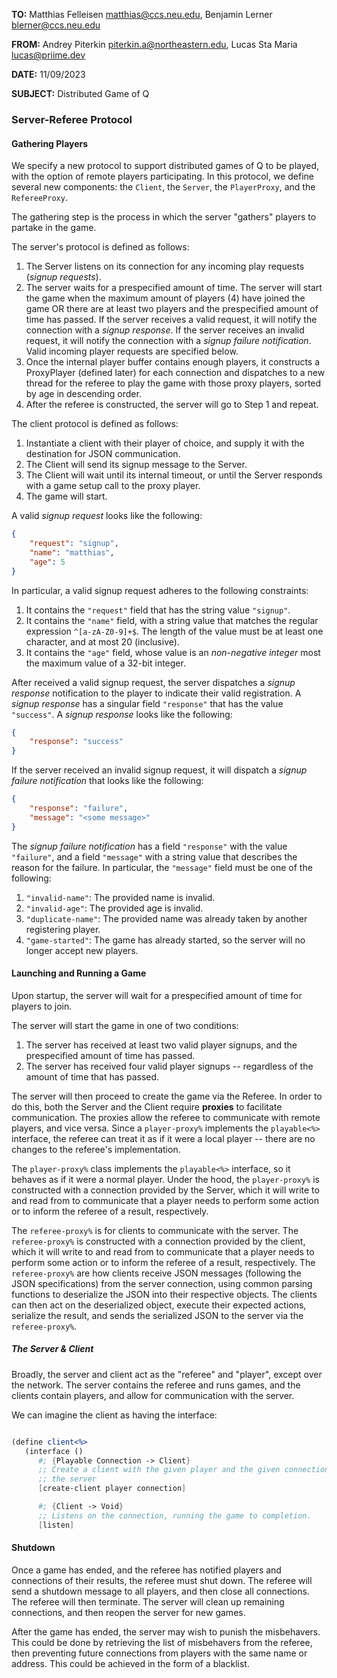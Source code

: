 **TO:** Matthias Felleisen <matthias@ccs.neu.edu>, 
        Benjamin Lerner <blerner@ccs.neu.edu>

**FROM:** Andrey Piterkin <piterkin.a@northeastern.edu>, 
          Lucas Sta Maria <lucas@priime.dev>

**DATE:** 11/09/2023

**SUBJECT:** Distributed Game of Q

### Server-Referee Protocol

#### Gathering Players

We specify a new protocol to support distributed games of Q to be
played, with the option of remote players participating. In this
protocol, we define several new components: the `Client`, the `Server`,
the `PlayerProxy`, and the `RefereeProxy`.

The gathering step is the process in which the server "gathers" players
to partake in the game.

The server's protocol is defined as follows:

1. The Server listens on its connection for any incoming play requests
   (*signup requests*).
2. The server waits for a prespecified amount of time. The server will
   start the game when the maximum amount of players (4) have joined the
   game OR there are at least two players and the prespecified amount of
   time has passed. If the server receives a valid request, it will
   notify the connection with a *signup response*. If the server
   receives an invalid request, it will notify the connection with a
   *signup failure notification*. Valid incoming player requests are
   specified below.
2. Once the internal player buffer contains enough players, it
   constructs a ProxyPlayer (defined later) for each connection and
   dispatches to a new thread for the referee to play the game with
   those proxy players, sorted by age in descending order.
3. After the referee is constructed, the server will go to Step 1 and
   repeat.

The client protocol is defined as follows:

1. Instantiate a client with their player of choice, and supply it with
   the destination for JSON communication.
2. The Client will send its signup message to the Server.
3. The Client will wait until its internal timeout, or until the Server
   responds with a game setup call to the proxy player.
4. The game will start.

A valid *signup request* looks like the following:

```json
{
    "request": "signup",
    "name": "matthias",
    "age": 5
}
```

In particular, a valid signup request adheres to the following
constraints:

1. It contains the `"request"` field that has the string value
   `"signup"`.
2. It contains the `"name"` field, with a string value that matches the
   regular expression `^[a-zA-Z0-9]+$`. The length of the value must be
   at least one character, and at most 20 (inclusive).
3. It contains the `"age"` field, whose value is an *non-negative
   integer* most the maximum value of a 32-bit integer.
   
After received a valid signup request, the server dispatches a *signup
response* notification to the player to indicate their valid
registration. A *signup response* has a singular field `"response"` that
has the value `"success"`. A *signup response* looks like the following:

```json
{
    "response": "success"
}
```

If the server received an invalid signup request, it will dispatch a
*signup failure notification* that looks like the following:

```json
{
    "response": "failure",
    "message": "<some message>"
}
```

The *signup failure notification* has a field `"response"` with the value
`"failure"`, and a field `"message"` with a string value that describes
the reason for the failure. In particular, the `"message"` field must
be one of the following:

1. `"invalid-name"`: The provided name is invalid.
2. `"invalid-age"`: The provided age is invalid.
3. `"duplicate-name"`: The provided name was already taken by another
   registering player.
4. `"game-started"`: The game has already started, so the server will no
    longer accept new players.
    

#### Launching and Running a Game

Upon startup, the server will wait for a prespecified amount of time
for players to join.

The server will start the game in one of two conditions:

1. The server has received at least two valid player signups, and the
   prespecified amount of time has passed.
2. The server has received four valid player signups -- regardless of
   the amount of time that has passed.
   
The server will then proceed to create the game via the Referee. In
order to do this, both the Server and the Client require **proxies** to
facilitate communication. The proxies allow the referee to communicate
with remote players, and vice versa. Since a `player-proxy%` implements
the `playable<%>` interface, the referee can treat it as if it were a
local player -- there are no changes to the referee's implementation.

The `player-proxy%` class implements the `playable<%>` interface, so it
behaves as if it were a normal player. Under the hood, the
`player-proxy%` is constructed with a connection provided by the Server,
which it will write to and read from to communicate that a player needs
to perform some action or to inform the referee of a result,
respectively.

The `referee-proxy%` is for clients to communicate with the server. The
`referee-proxy%` is constructed with a connection provided by the
client, which it will write to and read from to communicate that a
player needs to perform some action or to inform the referee of a
result, respectively. The `referee-proxy%` are how clients receive JSON
messages (following the JSON specifications) from the server connection,
using common parsing functions to deserialize the JSON into their
respective objects. The clients can then act on the deserialized object,
execute their expected actions, serialize the result, and sends the
serialized JSON to the server via the `referee-proxy%`.


##### The Server & Client

Broadly, the server and client act as the "referee" and "player", except
over the network. The server contains the referee and runs games, and
the clients contain players, and allow for communication with the
server.

We can imagine the client as having the interface:

```scheme

(define client<%>
   (interface ()
      #; {Playable Connection -> Client}
      ;; Create a client with the given player and the given connection
      ;; the server
      [create-client player connection]

      #; {Client -> Void}
      ;; Listens on the connection, running the game to completion.
      [listen]

```


#### Shutdown

Once a game has ended, and the referee has notified players and
connections of their results, the referee must shut down. The referee
will send a shutdown message to all players, and then close all
connections. The referee will then terminate. The server will clean up
remaining connections, and then reopen the server for new games.

After the game has ended, the server may wish to punish the misbehavers.
This could be done by retrieving the list of misbehavers from the
referee, then preventing future connections from players with the same
name or address. This could be achieved in the form of a blacklist.
